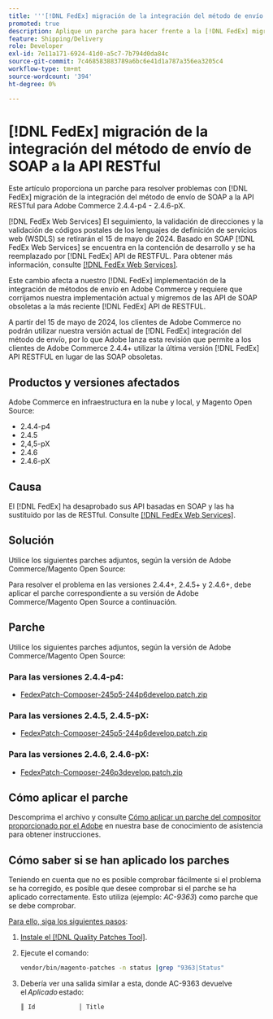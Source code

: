 ```yaml
---
title: '''[!DNL FedEx] migración de la integración del método de envío de SOAP a la API de RESTful'
promoted: true
description: Aplique un parche para hacer frente a la [!DNL FedEx] migración de la integración del método de envío de SOAP a la API RESTful para Adobe Commerce 2.4.4-p4 - 2.4.6-pX.
feature: Shipping/Delivery
role: Developer
exl-id: 7e11a171-6924-41d0-a5c7-7b794d0da84c
source-git-commit: 7c468583883789a6bc6e41d1a787a356ea3205c4
workflow-type: tm+mt
source-wordcount: '394'
ht-degree: 0%

---
```


# [!DNL FedEx] migración de la integración del método de envío de SOAP a la API RESTful

Este artículo proporciona un parche para resolver problemas con [!DNL FedEx] migración de la integración del método de envío de SOAP a la API RESTful para Adobe Commerce 2.4.4-p4 - 2.4.6-pX.

[!DNL FedEx Web Services] El seguimiento, la validación de direcciones y la validación de códigos postales de los lenguajes de definición de servicios web (WSDLS) se retirarán el 15 de mayo de 2024. Basado en SOAP [!DNL FedEx Web Services] se encuentra en la contención de desarrollo y se ha reemplazado por [!DNL FedEx] API de RESTFUL. Para obtener más información, consulte [[!DNL FedEx Web Services]](https://www.fedex.com/en-us/developer/web-services.html).

Este cambio afecta a nuestro [!DNL FedEx] implementación de la integración de métodos de envío en Adobe Commerce y requiere que corrijamos nuestra implementación actual y migremos de las API de SOAP obsoletas a la más reciente [!DNL FedEx] API de RESTFUL.

A partir del 15 de mayo de 2024, los clientes de Adobe Commerce no podrán utilizar nuestra versión actual de [!DNL FedEx] integración del método de envío, por lo que Adobe lanza esta revisión que permite a los clientes de Adobe Commerce 2.4.4+ utilizar la última versión [!DNL FedEx] API RESTFUL en lugar de las SOAP obsoletas.


## Productos y versiones afectados

Adobe Commerce en infraestructura en la nube y local, y Magento Open Source:

* 2.4.4-p4
* 2.4.5
* 2,4,5-pX
* 2.4.6
* 2.4.6-pX

## Causa

El [!DNL FedEx] ha desaprobado sus API basadas en SOAP y las ha sustituido por las de RESTful. Consulte [[!DNL FedEx Web Services]](https://www.fedex.com/en-us/developer/web-services.html).

## Solución

Utilice los siguientes parches adjuntos, según la versión de Adobe Commerce/Magento Open Source:

Para resolver el problema en las versiones 2.4.4+, 2.4.5+ y 2.4.6+, debe aplicar el parche correspondiente a su versión de Adobe Commerce/Magento Open Source a continuación.

## Parche

Utilice los siguientes parches adjuntos, según la versión de Adobe Commerce/Magento Open Source:

### Para las versiones 2.4.4-p4:

* [FedexPatch-Composer-245p5-244p6develop.patch.zip](assets/FedexPatch-Composer-245p5-244p6develop.patch.zip)

### Para las versiones 2.4.5, 2.4.5-pX:

* [FedexPatch-Composer-245p5-244p6develop.patch.zip](assets/FedexPatch-Composer-245p5-244p6develop.patch.zip)


### Para las versiones 2.4.6, 2.4.6-pX:


* [FedexPatch-Composer-246p3develop.patch.zip](assets/FedexPatch-Composer-246p3develop.patch.zip)


## Cómo aplicar el parche

Descomprima el archivo y consulte [Cómo aplicar un parche del compositor proporcionado por el Adobe](https://experienceleague.adobe.com/docs/commerce-knowledge-base/kb/how-to/how-to-apply-a-composer-patch-provided-by-magento.html) en nuestra base de conocimiento de asistencia para obtener instrucciones.

## Cómo saber si se han aplicado los parches

Teniendo en cuenta que no es posible comprobar fácilmente si el problema se ha corregido, es posible que desee comprobar si el parche se ha aplicado correctamente. Esto utiliza (ejemplo: *AC-9363*) como parche que se debe comprobar.

<u>Para ello, siga los siguientes pasos</u>:

1. [Instale el [!DNL Quality Patches Tool]](https://experienceleague.adobe.com/docs/commerce-operations/tools/quality-patches-tool/usage.html).
1. Ejecute el comando:

   ```bash
   vendor/bin/magento-patches -n status |grep "9363|Status"
   ```

1. Debería ver una salida similar a esta, donde AC-9363 devuelve el *Aplicado* estado:

   ```bash
   ║ Id            │ Title                                                        │ Category        │ Origin                 │ Status      │ Details                                          ║ ║ N/A           │ ../m2-hotfixes/AC-9363_USPS_Ground_Advantage_shipping_method_COMPOSER_patch.patch      │ Other           │ Local                  │ Applied     │ Patch type: Custom                                
   ```
